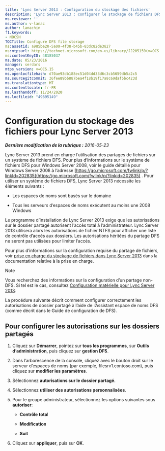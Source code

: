 ```yaml
---
title: 'Lync Server 2013 : Configuration du stockage des fichiers'
description: 'Lync Server 2013 : configurer le stockage de fichiers DFS.'
ms.reviewer: ''
ms.author: v-lanac
author: lanachin
f1.keywords:
- NOCSH
TOCTitle: Configure DFS file storage
ms:assetid: a985be20-5a00-4f38-b45b-83dc82de3827
ms:mtpsurl: https://technet.microsoft.com/en-us/library/JJ205150(v=OCS.15)
ms:contentKeyID: 48185037
ms.date: 05/23/2016
manager: serdars
mtps_version: v=OCS.15
ms.openlocfilehash: d70ae93db188ec51d04dd33d6c3cb5659db5a2c5
ms.sourcegitcommit: 36fee89bb887bea4f18b19f17a8c69daf5bc423d
ms.translationtype: MT
ms.contentlocale: fr-FR
ms.lasthandoff: 11/24/2020
ms.locfileid: "49395149"
---
```

# <a name="configure-dfs-file-storage-for-lync-server-2013"></a>Configuration du stockage des fichiers pour Lync Server 2013

<div data-xmlns="http://www.w3.org/1999/xhtml">

<div class="topic" data-xmlns="http://www.w3.org/1999/xhtml" data-msxsl="urn:schemas-microsoft-com:xslt" data-cs="https://msdn.microsoft.com/">

<div data-asp="https://msdn2.microsoft.com/asp">



</div>

<div id="mainSection">

<div id="mainBody">

<span> </span>

_**Dernière modification de la rubrique :** 2016-05-23_

Lync Server 2013 prend en charge l’utilisation des partages de fichiers sur un système de fichiers DFS. Pour plus d’informations sur le système de fichiers DFS pour Windows Server 2008, voir le guide détaillé pour Windows Server 2008 à l’adresse [https://go.microsoft.com/fwlink/p/?linkId=202835](https://go.microsoft.com/fwlink/p/?linkid=202835) . Pour utiliser un système de fichiers DFS, Lync Server 2013 nécessite les éléments suivants :

  - Les espaces de noms sont basés sur le domaine

  - Tous les serveurs d’espaces de noms exécutent au moins une 2008 Windows

Le programme d’installation de Lync Server 2013 exige que les autorisations sur le dossier partagé autorisent l’accès total à l’administrateur. Lync Server 2013 utilisera alors les autorisations de fichier NTFS pour afficher une liste de contrôle d’accès aux dossiers. Les autorisations héritées du partage DFS ne seront pas utilisées pour limiter l’accès.

Pour plus d’informations sur la configuration requise du partage de fichiers, voir [prise en charge du stockage de fichiers dans Lync Server 2013](lync-server-2013-file-storage-support.md) dans la documentation relative à la prise en charge.

<div>


> [!NOTE]  
> Vous recherchez des informations sur la configuration d’un partage non-DFS. Si tel est le cas, consultez <A href="lync-server-2013-hardware-setup.md">Configuration matérielle pour Lync Server 2013</A>.



</div>

La procédure suivante décrit comment configurer correctement les autorisations de dossier partagé à l’aide de l’Assistant espace de noms DFS (comme décrit dans le Guide de configuration de DFS).

<div>

## <a name="to-configure-shared-folder-permissions"></a>Pour configurer les autorisations sur les dossiers partagés

1.  Cliquez sur **Démarrer**, pointez sur **tous les programmes**, sur **Outils d’administration**, puis cliquez sur **gestion DFS**.

2.  Dans l’arborescence de la console, cliquez avec le bouton droit sur le serveur d’espaces de noms (par exemple, filesrv1.contoso.com), puis cliquez sur **modifier les paramètres**.

3.  Sélectionnez **autorisations sur le dossier partagé**.

4.  Sélectionnez **utiliser des autorisations personnalisées**.

5.  Pour le groupe administrateur, sélectionnez les options suivantes sous **autoriser**:
    
      - **Contrôle total**
    
      - **Modification**
    
      - **Suit**

6.  Cliquez sur **appliquer**, puis sur **OK**.

</div>

</div>

<span> </span>

</div>

</div>

</div>

